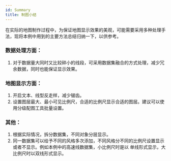 ```yaml
---
id: Summary
title: 制图小结
---
```

在实际的地图制作过程中，为保证地图显示效果的美观，可能需要采用多种处理手法，现将本例中用到的主要方法总结归纳一下，以供参考。

### 数据处理方面：

1. 对于数据量大同时又比较碎小的线段，可采用数据集融合的方式处理，减少冗余数据，同时也能保证显示效果。

### 地图显示方面：

1. 开启文本、线型反走样，减少锯齿。
2. 设置图层最大、最小可见比例尺，合适的比例尺显示合适的图层。建议可以使用分级配图工具批量设置。

### 其他：

1. 根据实际情况，拆分数据集，不同对象分层显示。
2. 同一数据集可以给予不同的风格多次添加，不同风格分不同的比例尺设置显示或者不显示。例如本例中的高速线数据集，小比例尺时是以 单线形式显示，大比例尺时以双线形式显示。
